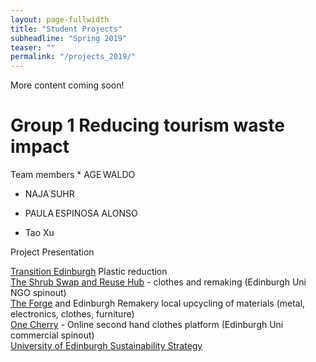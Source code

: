 ```yaml
---
layout: page-fullwidth
title: "Student Projects"
subheadline: "Spring 2019"
teaser: ""
permalink: "/projects_2019/"
---
```




More content coming soon!
# Group 1 Reducing tourism waste impact
<div class="panel">
Team members
* AGE WALDO 

* NAJA SUHR 

* PAULA ESPINOSA ALONSO

* Tao Xu 

Project Presentation

</div>
  




<div>
    <div class="medium-panel">
        <a href="https://transitionedinburgh.org.uk/">Transition Edinburgh</a> Plastic reduction
    </div>
      <div class="medium-panel">
      <a href="https://www.shrubcoop.org/">The Shrub Swap and Reuse Hub</a> - clothes and remaking (Edinburgh Uni NGO spinout)
    </div>
    <div class="medium-panel">
        <a href="https://edinburghforge.com/">The Forge</a> and Edinburgh Remakery local upcycling of materials (metal, electronics, clothes, furniture)
    </div>
    <div class="medium-panel">
        <a href="https://onecherry.co.uk/">One Cherry</a> - Online second hand clothes platform (Edinburgh Uni commercial spinout)
    </div>
     <div class="medium-panel">
        <a href="https://www.ed.ac.uk/about/sustainability/what-we-do/circular-economy">University of Edinburgh Sustainability Strategy</a>
    </div>
</div>
